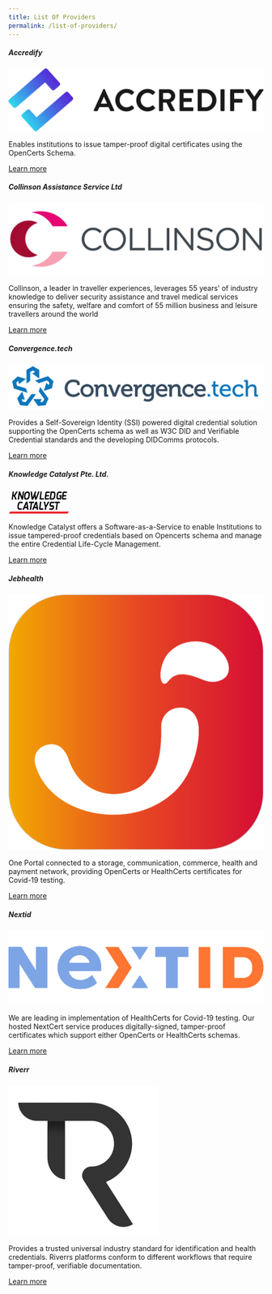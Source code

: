 ```yaml
---
title: List Of Providers
permalink: /list-of-providers/
---
```

 

<div class="providers-container">

<div class="card">
<h5> Accredify</h5>
<img src="/images/ACCREDIFY_logo.png" class="logo">
<p>Enables institutions to issue tamper-proof digital certificates using the OpenCerts Schema.</p>
<a href="https://www.accredify.io/" target="_blank" class="learn-more">Learn more</a>
</div>

<div class="card">
<h5>Collinson Assistance Service Ltd</h5>
<img src="/images/Collinson_EN_Logo.png" class="logo">
<p>Collinson, a leader in traveller experiences, leverages 55 years’ of industry knowledge to deliver security assistance and travel medical services ensuring the safety, welfare and comfort of 55 million business and leisure travellers around the world</p>
<a href="https://www.collinsongroup.com/" target="_blank" class="learn-more">Learn more</a>
</div>

<div class="card">
<h5>Convergence.tech</h5>
<img src="/images/CONVERGENCE_logo.png" class="logo">
<p>Provides a Self-Sovereign Identity (SSI) powered digital credential solution supporting the OpenCerts schema as well as W3C DID and Verifiable Credential standards and the developing DIDComms protocols.</p>
<a href="https://convergence.tech/" target="_blank" class="learn-more">Learn more</a>
</div>

<div class="card">
<h5>Knowledge Catalyst Pte. Ltd.</h5>
<img src="/images/KC_logo.png" class="logo">
<p>Knowledge Catalyst offers a Software-as-a-Service to enable Institutions to issue tampered-proof credentials based on Opencerts schema and manage the entire Credential Life-Cycle Management.</p>
<a href="https://www.knowledgecatalyst.io/" target="_blank" class="learn-more">Learn more</a>
</div>

<div class="card">
<h5>Jebhealth</h5>
<img src="/images/jebhealth_logo.png" class="logo">
<p>One Portal connected to a storage, communication, commerce, health and payment network, providing OpenCerts or HealthCerts certificates for Covid-19 testing.</p>
<a href="https://jebhealth.com" target="_blank" class="learn-more">Learn more</a>
</div>


<div class="card">
<h5>Nextid</h5>
<img src="/images/NEXTID_logo.png" class="logo">
<p>We are leading in implementation of HealthCerts for Covid-19 testing. Our hosted NextCert service produces digitally-signed, tamper-proof certificates which support either OpenCerts or HealthCerts schemas.</p>
<a href="https://nextid.com/" target="_blank" class="learn-more">Learn more</a>
</div>

<div class="card">
<h5>Riverr</h5>
<img src="/images/RIVERR_logo.png" class="logo">
<p>Provides a trusted universal industry standard for identification and health credentials. Riverrs platforms conform to different workflows that require tamper-proof, verifiable documentation.</p>
<a href="https://riverr.ai/" target="_blank" class="learn-more">Learn more</a>
</div>

</div>